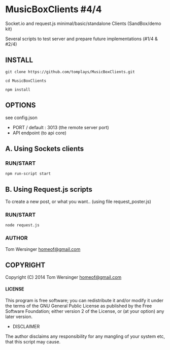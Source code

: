MusicBoxClients #4/4
==========================

Socket.io and request.js minimal/basic/standalone Clients (SandBox/demo kit)

Several scripts to test server and prepare future implementations (#1/4 & #2/4)


## INSTALL


`git clone https://github.com/tomplays/MusicBoxClients.git`

`cd MusicBoxClients`

`npm install` 


## OPTIONS

 see config.json
  - PORT / default : 3013 (the remote server port)
  - API endpoint (to api core)

## A. Using Sockets clients

### RUN/START

`npm run-script start`


## B. Using Request.js scripts

To create a new post, or what you want.. (using file request_poster.js)

### RUN/START

`node request.js`



### AUTHOR

Tom Wersinger <homeof@gmail.com>

## COPYRIGHT

Copyright (C) 2014 Tom Wersinger <homeof@gmail.com>

#### LICENSE

This program is free software; you can redistribute it and/or modify it under the terms of the GNU General Public License as published by the Free Software Foundation; either version 2 of the License, or (at your option) any later version.


* DISCLAIMER

The author disclaims any responsibility for any mangling of your system etc, that this script may cause.
